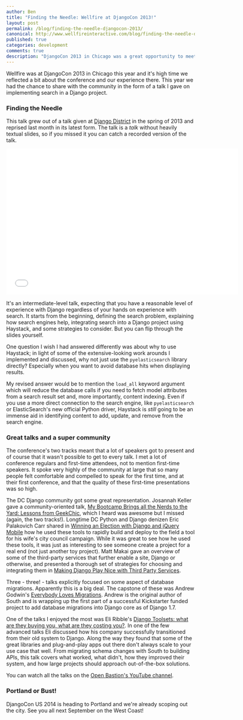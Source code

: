 ```yaml
---
author: Ben
title: "Finding the Needle: Wellfire at DjangoCon 2013!"
layout: post
permalink: /blog/finding-the-needle-djangocon-2013/
canonical: http://www.wellfireinteractive.com/blog/finding-the-needle-djangocon-2013/
published: true
categories: development
comments: true
description: "DjangoCon 2013 in Chicago was a great opportunity to meet other Django developers, to learn from them, and to share some of the lessons we've learned."
---
```


Wellfire was at DjangoCon 2013 in Chicago this year and it's high time
we reflected a bit about the conference and our experience there. This year
we had the chance to share with the community in the form of a talk I
gave on implementing search in a Django project.

### Finding the Needle

This talk grew out of a talk given at [Django
District](http://www.django-district.org) in the spring of 2013 and
reprised last month in its latest form. The talk is a *talk* without
heavily textual slides, so if you missed it you can catch a recorded
version of the talk.

<iframe width="620" height="390" src="//www.youtube.com/embed/k9NpO7VzWVw" frameborder="0" allowfullscreen="true">&nbsp;</iframe>

It's an intermediate-level talk, expecting that you have a reasonable
level of experience with Django regardless of your hands on experience
with search. It starts from the beginning, defining the search problem,
explaining how search engines help, integrating search into a Django
project using Haystack, and some strategies to consider. But you can
flip through the slides yourself.

<script async="true" class="speakerdeck-embed" data-id="a195d1e0f7050130b0617a614700254e" data-ratio="1.33333333333333" src="//speakerdeck.com/assets/embed.js">&nbsp;</script>

One question I wish I had answered differently was about why to use
Haystack; in light of some of the extensive-looking work arounds I
implemented and discussed, why not just use the `pyelasticsearch`
library directly? Especially when you want to avoid database hits when
displaying results.

My revised answer would be to mention the `load_all` keyword argument
which will reduce the database calls if you need to fetch model
attributes from a search result set and, more importantly, content
indexing. Even if you use a more direct connection to the search engine,
like `pyelasticsearch` or ElasticSearch's new official Python driver,
Haystack is *still* going to be an immense aid in identifying content to
add, update, and remove from the search engine.

### Great talks and a super community

The conference's two tracks meant that a lot of speakers got to present
and of course that it wasn't possible to get to every talk. I met a lot
of conference regulars and first-time attendees, not to mention
first-time speakers. It spoke very highly of the community at large that
so many people felt comfortable and compelled to speak for the first
time, and at their first conference, and that the quality of these
first-time presentations was so high.

The DC Django community got some great representation. Josannah Keller
gave a community-oriented talk, [My Bootcamp Brings all the Nerds to the
Yard: Lessons from
GeekChic](http://www.youtube.com/watch?v=7GhuTZLkqDU), which I heard was
awesome but I missed (again, the two tracks!). Longtime DC Python and
Django denizen Eric Palakovich Carr shared in [Winning an Election with
Django and jQuery Mobile](http://www.youtube.com/watch?v=WJGHqwdA0hw)
how he used these tools to rapidly build and deploy to the field a tool
for his wife's city council campaign. While it was great to see how he
used these tools, it was just as interesting to see someone create a
project for a real end (not just another toy project). Matt Makai
gave an overview of some of the third-party services that further enable
a site, Django or otherwise, and presented a thorough set of strategies
for choosing and integrating them in [Making Django Play Nice with Third
Party Services](http://www.youtube.com/watch?v=iGP8DQIqxXs).

Three - three! - talks explicitly focused on some aspect of database
migrations. Apparently this is a big deal. The capstone of these was
Andrew Godwin's [Everybody Loves
Migrations](http://www.youtube.com/watch?v=JXGW56CGsCM). Andrew is the
original author of South and is wrapping up the first part of a
successful Kickstarter funded project to add database migrations into
Django core as of Django 1.7.


One of the talks I enjoyed the most was Eli Ribble's [Django Toolsets:
what are they buying you, what are they costing
you?](http://www.youtube.com/watch?v=5tWnapUszn4). In one of the few
advanced talks Eli discussed how his company successfully transitioned
from their old system to Django. Along the way they found that some of
the great libraries and plug-and-play apps out there don't always scale
to your use case that well. From migrating schema changes with South to
building APIs, this talk covers what worked, what didn't, how they
improved their system, and how large projects should approach
out-of-the-box solutions.

You can watch all the talks on the [Open Bastion's YouTube
channel](http://www.youtube.com/user/TheOpenBastion).

### Portland or Bust!

DjangoCon US 2014 is heading to Portland and we're already scoping out
the city. See you all next September on the West Coast!
